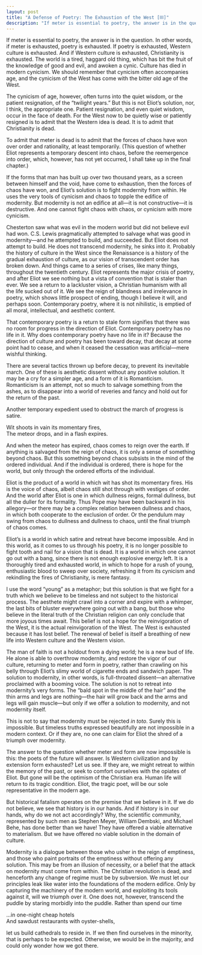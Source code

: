 ```yaml
---
layout: post
title: "A Defense of Poetry: The Exhaustion of the West [ⅠⅠⅠ]"
description: "If meter is essential to poetry, the answer is in the question..."
---
```


If meter is essential to poetry, the answer is in the question. In other words, if meter is exhausted, poetry is exhausted. If poetry is exhausted, Western culture is exhausted. And if Western culture is exhausted, Christianity is exhausted. The world is a tired, haggard old thing, which has bit the fruit of the knowledge of good and evil, and awoken a cynic. Culture has died in modern cynicism. We should remember that cynicism often accompanies age, and the cynicism of the West has come with the bitter old age of the West.

The cynicism of age, however, often turns into the quiet wisdom, or the patient resignation, of the “twilight years.” But this is not Eliot’s solution, nor, I think, the appropriate one. Patient resignation, and even quiet wisdom, occur in the face of death. For the West now to be quietly wise or patiently resigned is to admit that the Western idea is dead. It is to admit that Christianity is dead.

To admit that meter is dead is to admit that the forces of chaos have won over order and rationality, at least temporarily. (This question of whether Eliot represents a temporary descent into chaos, before the reemergence into order, which, however, has not yet occurred, I shall take up in the final chapter.)

If the forms that man has built up over two thousand years, as a screen between himself and the void, have come to exhaustion, then the forces of chaos have won, and Eliot’s solution is to fight modernity from within. He uses the very tools of cynicism and chaos to topple the edifice of modernity. But modernity is not an edifice at all—it is not constructive—it is destructive. And one cannot fight chaos with chaos, or cynicism with more cynicism.

Chesterton saw what was evil in the modern world but did not believe evil had won. C.S. Lewis pragmatically attempted to salvage what was good in modernity—and he attempted to build, and succeeded. But Eliot does not attempt to build. He does not transcend modernity, he sinks into it. Probably the history of culture in the West since the Renaissance is a history of the gradual exhaustion of culture, as our vision of transcendent order has broken down. And things came to a series of crises, like many things, throughout the twentieth century. Eliot represents the major crisis of poetry, and after Eliot we see nothing but a vista of convention that is staler than ever. We see a return to a lackluster vision, a Christian humanism with all the life sucked out of it. We see the reign of blandness and irrelevance in poetry, which shows little prospect of ending, though I believe it will, and perhaps soon. Contemporary poetry, where it is not nihilistic, is emptied of all moral, intellectual, and aesthetic content.

That contemporary poetry is a return to stale form signifies that there was no room for progress in the direction of Eliot. Contemporary poetry has no life in it. Why does contemporary poetry have no life in it? Because the direction of culture and poetry has been toward decay, that decay at some point had to cease, and when it ceased the cessation was artificial—mere wishful thinking.

There are several tactics thrown up before decay, to prevent its inevitable march. One of these is aesthetic dissent without any positive solution. It may be a cry for a simpler age, and a form of it is Romanticism. Romanticism is an attempt, not so much to salvage something from the ashes, as to disappear into a world of reveries and fancy and hold out for the return of the past.

Another temporary expedient used to obstruct the march of progress is satire.

  Wit shoots in vain its momentary fires,  
  The meteor drops, and in a flash expires.  

And when the meteor has expired, chaos comes to reign over the earth. If anything is salvaged from the reign of chaos, it is only a sense of something beyond chaos. But this something beyond chaos subsists in the mind of the ordered individual. And if the individual is ordered, there is hope for the world, but only through the ordered efforts of the individual.

Eliot is the product of a world in which wit has shot its momentary fires. His is the voice of chaos, albeit chaos still shot through with vestiges of order. And the world after Eliot is one in which dullness reigns, formal dullness, but all the duller for its formality. Thus Pope may have been backward in his allegory—or there may be a complex relation between dullness and chaos, in which both cooperate to the exclusion of order. Or the pendulum may swing from chaos to dullness and dullness to chaos, until the final triumph of chaos comes.

Eliot’s is a world in which satire and retreat have become impossible. And in this world, as it comes to us through his poetry, it is no longer possible to fight tooth and nail for a vision that is dead. It is a world in which one cannot go out with a bang, since there is not enough explosive energy left. It is a thoroughly tired and exhausted world, in which to hope for a rush of young, enthusiastic blood to sweep over society, refreshing it from its cynicism and rekindling the fires of Christianity, is mere fantasy.

I use the word “young” as a metaphor; but this solution is that we fight for a truth which we believe to be timeless and not subject to the historical process. The aesthete might crawl into a corner and expire with a whimper, the last bits of bluster everywhere going out with a bang, but those who believe in the literal truth of the Christian religion can only conclude that more joyous times await. This belief is not a hope for the reinvigoration of the West, it is the actual reinvigoration of the West. The West is exhausted because it has lost belief. The renewal of belief is itself a breathing of new life into Western culture and the Western vision.

The man of faith is not a holdout from a dying world; he is a new bud of life. He alone is able to overthrow modernity, and restore the vigor of our culture, returning to meter and form in poetry, rather than crawling on his belly through Eliot’s slimy world of cigarette ends and sandwich paper. The solution to modernity, in other words, is full-throated dissent—an alternative proclaimed with a booming voice. The solution is not to retreat into modernity’s very forms. The “bald spot in the middle of the hair” and the thin arms and legs are nothing—the hair will grow back and the arms and legs will gain muscle—but only if we offer a solution to modernity, and not modernity itself.

This is not to say that modernity must be rejected _in toto_. Surely this is impossible. But timeless truths expressed beautifully are not impossible in a modern context. Or if they are, no one can claim for Eliot the shred of a triumph over modernity.

The answer to the question whether meter and form are now impossible is this: the poets of the future will answer. Is Western civilization and by extension form exhausted? Let us see. If they are, we might retreat to within the memory of the past, or seek to comfort ourselves with the opiates of Eliot. But gone will be the optimism of the Christian era. Human life will return to its tragic condition. Eliot, the tragic poet, will be our sole representative in the modern age.

But historical fatalism operates on the premise that we believe in it. If we do not believe, we see that history is in our hands. And if history is in our hands, why do we not act accordingly? Why, the scientific community, represented by such men as Stephen Meyer, William Dembski, and Michael Behe, has done better than we have! They have offered a viable alternative to materialism. But we have offered no viable solution in the domain of culture.

Modernity is a dialogue between those who usher in the reign of emptiness, and those who paint portraits of the emptiness without offering any solution. This may be from an illusion of necessity, or a belief that the attack on modernity must come from within. The Christian revolution is dead, and henceforth any change of regime must be by subversion. We must let our principles leak like water into the foundations of the modern edifice. Only by capturing the machinery of the modern world, and exploiting its tools against it, will we triumph over it. One does not, however, transcend the puddle by staring morbidly into the puddle. Rather than spend our time

  …in one-night cheap hotels  
  And sawdust restaurants with oyster-shells,  

let us build cathedrals to reside in. If we then find ourselves in the minority, that is perhaps to be expected. Otherwise, we would be in the majority, and could only wonder how we got there.
